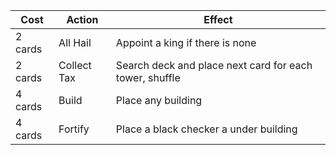 | Cost    | Action      | Effect                                                  |
| ------- | ----------- | ------------------------------------------------------- |
| 2 cards | All Hail    | Appoint a king if there is none                         |
| 2 cards | Collect Tax | Search deck and place next card for each tower, shuffle |
| 4 cards | Build       | Place any building                                      |
| 4 cards | Fortify     | Place a black checker a under building                  |
